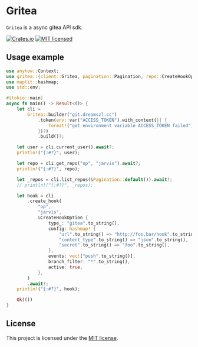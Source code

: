 # Gritea

`Gritea` is a async gitea API sdk.


[![Crates.io][crates-badge]][crates-url]
[![MIT licensed][mit-badge]][mit-url]

[crates-badge]: https://img.shields.io/crates/v/gritea.svg
[crates-url]: https://crates.io/crates/gritea
[mit-badge]: https://img.shields.io/badge/license-MIT-blue.svg
[mit-url]: https://github.com/chenaoxd/gritea/blob/master/LICENSE


## Usage example

```rust
use anyhow::Context;
use gritea::{client::Gritea, pagination::Pagination, repo::CreateHookOption, Result};
use maplit::hashmap;
use std::env;

#[tokio::main]
async fn main() -> Result<()> {
    let cli =
        Gritea::builder("git.dreamszl.cc")
            .token(env::var("ACCESS_TOKEN").with_context(|| {
                format!("get environment variable ACCESS_TOKEN failed")
            })?)
            .build()?;

    let user = cli.current_user().await?;
    println!("{:#?}", user);

    let repo = cli.get_repo("op", "jarvis").await?;
    println!("{:#?}", repo);

    let _repos = cli.list_repos(&Pagination::default()).await?;
    // println!("{:#?}", _repos);

    let hook = cli
        .create_hook(
            "op",
            "jarvis",
            &CreateHookOption {
                type_: "gitea".to_string(),
                config: hashmap! {
                    "url".to_string() => "http://foo.bar/hook".to_string(),
                    "content_type".to_string() => "json".to_string(),
                    "secret".to_string() => "foo".to_string(),
                },
                events: vec!["push".to_string()],
                branch_filter: "*".to_string(),
                active: true,
            },
        )
        .await?;
    println!("{:#?}", hook);

    Ok(())
}
```

## License

This project is licensed under the [MIT license](./LICENSE).
